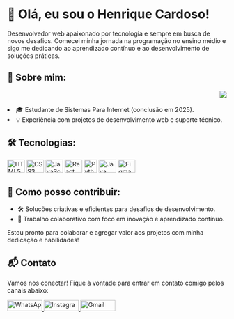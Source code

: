 <h1>👋 Olá, eu sou o Henrique Cardoso!</h1>
<p>Desenvolvedor web apaixonado por tecnologia e sempre em busca de novos desafios. Comecei minha jornada na programação no ensino médio e sigo me dedicando ao aprendizado contínuo e ao desenvolvimento de soluções práticas.</p>
<h2>🚀 Sobre mim:</h2>
<img align="right" src="https://github-readme-stats.vercel.app/api/top-langs/?username=rique-cardoso&layout=compact&bg_color=161b2200&title_color=cdd9e5&border_color=545d68&text_color=eeeeee&border_radius=0">
<br>
<br>
  <li>🎓 Estudante de Sistemas Para Internet (conclusão em 2025).</li>
  <li>💡 Experiência com projetos de desenvolvimento web e suporte técnico.</li>
</ul>
<h2>🛠️ Tecnologias:</h2>
<p>
  <img src="https://cdn.jsdelivr.net/gh/devicons/devicon/icons/html5/html5-original.svg" alt="HTML5" width="40" height="30"/>
  <img src="https://cdn.jsdelivr.net/gh/devicons/devicon/icons/css3/css3-original.svg" alt="CSS3" width="40" height="30"/>
  <img src="https://cdn.jsdelivr.net/gh/devicons/devicon/icons/javascript/javascript-original.svg" alt="JavaScript" width="40" height="30"/>
  <img src="https://cdn.jsdelivr.net/gh/devicons/devicon/icons/react/react-original.svg" alt="React" width="40" height="30"/>
  <img src="https://cdn.jsdelivr.net/gh/devicons/devicon/icons/python/python-original.svg" alt="Python" widht="40" height="30"/>
  <img src="https://cdn.jsdelivr.net/gh/devicons/devicon/icons/java/java-original.svg" alt="Java" width="40" height="30"/>
  <img src="https://cdn.jsdelivr.net/gh/devicons/devicon/icons/figma/figma-original.svg" alt="Figma" width="40" height="30"/>
</p>
<h2>🌟 Como posso contribuir:</h2>
<ul>
  <li>🛠️ Soluções criativas e eficientes para desafios de desenvolvimento.</li>
  <li>🤝 Trabalho colaborativo com foco em inovação e aprendizado contínuo.</li>
</ul>
<p>Estou pronto para colaborar e agregar valor aos projetos com minha dedicação e habilidades!</p>
<h2>📬 Contato</h2>
<p>Vamos nos conectar! Fique à vontade para entrar em contato comigo pelos canais abaixo:</p>
<p>
  <a href="https://api.whatsapp.com/send?phone=5561998832328" target="_blank">
    <img src="https://img.shields.io/badge/-WhatsApp-25d366?style=flat-square&labelColor=25d366&logo=whatsapp&logoColor=white" alt="WhatsApp" width="80" height="25"/>
  </a>
  <a href="https://instagram.com/rick_xix" target="_blank">
    <img src="https://img.shields.io/badge/-Instagram-%23E4405F?style=for-the-badge&logo=instagram&logoColor=white" alt="Instagram" width="80" height="25"/>
  </a>
  <a href="mailto:henrique.prates.br@gmail.com">
    <img src="https://img.shields.io/badge/-Gmail-%23333?style=for-the-badge&logo=gmail&logoColor=white" alt="Gmail" width="80" height="25"/>
  </a>
</p>
